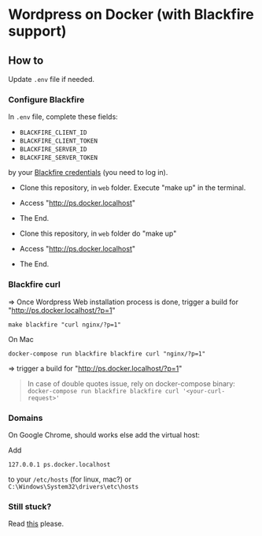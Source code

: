 # Wordpress on Docker (with Blackfire support)

## How to

Update `.env` file if needed.

### Configure Blackfire

In `.env` file, complete these fields:

* `BLACKFIRE_CLIENT_ID`
* `BLACKFIRE_CLIENT_TOKEN`
* `BLACKFIRE_SERVER_ID`
* `BLACKFIRE_SERVER_TOKEN`

by your [Blackfire credentials](https://blackfire.io/my/settings/credentials) (you need to log in).


* Clone this repository, in `web` folder. Execute "make up" in the terminal.
* Access "http://ps.docker.localhost"
* The End.



* Clone this repository, in `web` folder do "make up"
* Access "http://ps.docker.localhost"
* The End.


### Blackfire curl

=> Once Wordpress Web installation process is done, trigger a build for "http://ps.docker.localhost/?p=1"

```
make blackfire "curl nginx/?p=1"
```

On Mac

```
docker-compose run blackfire blackfire curl "nginx/?p=1"
```

=> trigger a build for "http://ps.docker.localhost/?p=1"

> In case of double quotes issue, rely on docker-compose binary: ``docker-compose run blackfire blackfire curl '<your-curl-request>'``

### Domains

On Google Chrome, should works else add the virtual host:

Add 
```
127.0.0.1 ps.docker.localhost
```

to your `/etc/hosts` (for linux, mac?) or `C:\Windows\System32\drivers\etc\hosts`

### Still stuck?

Read [this](https://wodby.com/docs/stacks/wordpress/local/#usage) please.
